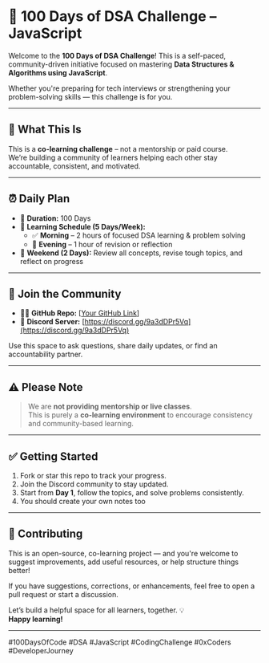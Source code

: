 # 💯 100 Days of DSA Challenge – JavaScript

Welcome to the **100 Days of DSA Challenge**! This is a self-paced, community-driven initiative focused on mastering **Data Structures & Algorithms using JavaScript**.

Whether you're preparing for tech interviews or strengthening your problem-solving skills — this challenge is for you.

---

## 🎯 What This Is

This is a **co-learning challenge** – not a mentorship or paid course.  
We’re building a community of learners helping each other stay accountable, consistent, and motivated.

---

## ⏰ Daily Plan

- 📅 **Duration:** 100 Days  
- 🧠 **Learning Schedule (5 Days/Week):**
  - ✅ **Morning** – 2 hours of focused DSA learning & problem solving  
  - 🔁 **Evening** – 1 hour of revision or reflection  
- 📘 **Weekend (2 Days):** Review all concepts, revise tough topics, and reflect on progress

---

## 💬 Join the Community

- 👨‍💻 **GitHub Repo:** [[Your GitHub Link](https://github.com/ethicalhub/100-days-of-dsa)]
- 🔗 **Discord Server:** [https://discord.gg/9a3dDPr5Vq](https://discord.gg/9a3dDPr5Vq)

Use this space to ask questions, share daily updates, or find an accountability partner.

---

## ⚠️ Please Note

> We are **not providing mentorship or live classes**.  
> This is purely a **co-learning environment** to encourage consistency and community-based learning.

---

## ✅ Getting Started

1. Fork or star this repo to track your progress.
2. Join the Discord community to stay updated.
3. Start from **Day 1**, follow the topics, and solve problems consistently.
4. You should create your own notes too

---

## 🤝 Contributing

This is an open-source, co-learning project — and you're welcome to suggest improvements, add useful resources, or help structure things better!

If you have suggestions, corrections, or enhancements, feel free to open a pull request or start a discussion.

Let’s build a helpful space for all learners, together. 💡  
**Happy learning!**

---

#100DaysOfCode #DSA #JavaScript #CodingChallenge #0xCoders #DeveloperJourney
